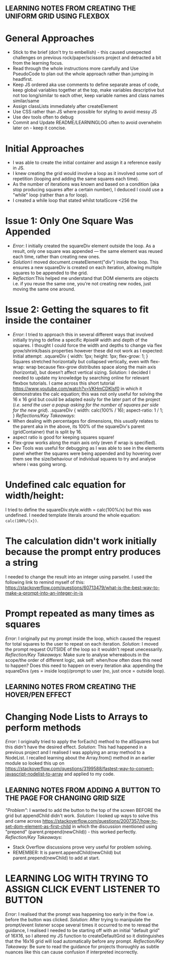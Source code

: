 ## LEARNING NOTES FROM CREATING THE UNIFORM GRID USING FLEXBOX ##

# General Approaches #
- Stick to the brief (don't try to embellish) - this caused unexpected challenges on previous rock/paper/scissors project and detracted a bit from the learning focus. 
- Read through the whole instructions more carefully and Use PseudoCode to plan out the whole approach rather than jumping in headfirst. 
- Keep JS ordered aka use comments to define separate areas of code, keep global variables together at the top, make variables descriptive but not too long/similar to each other, keep variable names and class names similar/same
- Assign classLists immediately after createElement
- Use CSS rather than JS where possible for styling to avoid messy JS
- Use dev tools often to debug
- Commit and Update README/LEARNINGLOG often to avoid overwhelm later on - keep it concise. 

# Initial Approaches #
- I was able to create the initial container and assign it a reference easily in JS.
- I knew creating the grid would involve a loop as it involved some sort of repetition (looping and adding the same squares each time).
- As the number of iterations was known and based on a condition (aka stop producing squares after a certain number), I deduced I could use a "while" loop (rather than a for loop). 
- I created a while loop that stated whilst totalScore <256 the 

# Issue 1: Only One Square Was Appended #
- *Error*: I initially created the squareDiv element outside the loop. As a result, only one square was appended — the same element was reused each time, rather than creating new ones.
- *Solution*:I moved document.createElement("div") inside the loop. This ensures a new squareDiv is created on each iteration, allowing multiple squares to be appended to the grid.
- *Reflection*:This helped me understand that DOM elements are objects i.e. if you reuse the same one, you're not creating new nodes, just moving the same one around.


# Issue 2: Getting the squares to fit inside the container #
- *Error*: I tried to approach this in several different ways that involved initially trying to define a specific #pixel# width and depth of the squares. I thought I could force the width and depths to change via flex grow/shrink/basis properties however these did not work as I expected: 
Initial attempt:
.squareDiv {
  width: 1px;
  height: 1px;
  flex-grow: 1;
}
Squares stretched horizontally but collapsed vertically, even with flex-wrap: wrap because flex-grow distributes space along the main axis (horizontal), but doesn’t affect vertical sizing.
Solution: I decided I needed to update my knowledge by searching online for relevant flexbox tutorials. I came across this short tutorial https://www.youtube.com/watch?v=VKHmCDKIsf0 in which it demonstrates the calc equation; this was not only useful for solving the 16 x 16 grid but could be adapted easily for the later part of the project (*i.e. send the user a popup asking for the number of squares per side for the new grid*).
.squareDiv {
  width: calc(100% / 16);
  aspect-ratio: 1 / 1;
}
*Reflections/Key Takeaways*:
- When dealing with percentages for dimensions, this *usually* relates to the parent aka in the above, its 100% of the squareDiv's parent (gridContainer) that is split by 16. 
- aspect ratio is good for keeping squares square!
- Flex-grow works along the main axis only (even if wrap is specified).
- Dev Tools was useful for debugging as I was able to see in the elements panel whether the squares were being appended and by hovering over them see the size/behaviour of individual squares to try and analyse where i was going wrong. 

# Undefined calc equation for width/height: #
I tried to define the squareDiv.style.width = calc(100%/x) but this was undefined. 
I needed template literals around the whole equation: `calc(100%/{x})`.

# The calculation didn't work initially because the prompt entry produces a string #
I needed to change the result into an integer using parseInt. 
I used the following link to remind myself of this: https://stackoverflow.com/questions/60713479/what-is-the-best-way-to-make-a-prompt-into-an-integer-in-js

# Prompt repeated as many times as squares #
*Error*: I originally put my prompt inside the loop, which caused the request for total squares to the user to repeat on each iteration. 
*Solution*: I moved the prompt request OUTSIDE of the loop so it wouldn't repeat unecessarily. 
*Reflection/Key Takeaways*: Make sure to analyse whereabouts in the scope/the order of different logic, ask self: when/how often does this need to happen? Does this need to happen on every iteration aka: appending the squareDivs (yes = inside loop)/prompt to user (no, just once = outside loop).

## LEARNING NOTES FROM CREATING THE HOVER/PEN EFFECT ##

# Changing Node Lists to Arrays to perform methods #
*Error*: I originally tried to apply the forEach() method to the allSquares  but this didn't have the desired effect. 
*Solution*: This had happened in a previous project and I realised I was applying an array method to a NodeList. I recalled learning about the Array.from() method in an earlier module so looked this up on https://stackoverflow.com/questions/3199588/fastest-way-to-convert-javascript-nodelist-to-array and applied to my code. 

## LEARNING NOTES FROM ADDING A BUTTON TO THE PAGE FOR CHANGING GRID SIZE ##
*"Problem"*: I wanted to add the button to the top of the screen BEFORE the grid but appendChild didn't work. 
*Solution*: I looked up ways to solve this and came across https://stackoverflow.com/questions/2007357/how-to-set-dom-element-as-first-child in which the discussion mentioned using "prepend" (parent.prepend(newChild)) - this worked perfectly. 
*Reflection/Key Takeaways*:
- Stack Overflow discussions prove very useful for problem solving. 
- REMEMBER: It is parent.appendChild(newChild) but parent.prepend(newChild) to add at start. 

# LEARNING LOG WITH TRYING TO ASSIGN CLICK EVENT LISTENER TO BUTTON #
*Error*: I realised that the prompt was happening too early in the flow i.e. before the button was clicked. 
*Solution*: After trying to manipulate the prompt/event listener scope several times it occurred to me to reread the guidance, I realised I needed to be starting off with an initial "default grid" of 16X16, so I altered my JS function to createDefaultGrid so it distinguishes that the 16x16 grid will load automatically before any prompt. 
*Reflection/Key Takeaway*: Be sure to read the guidance for projects thoroughly as subtle nuances like this can cause confusion if interpreted incorrectly. 

